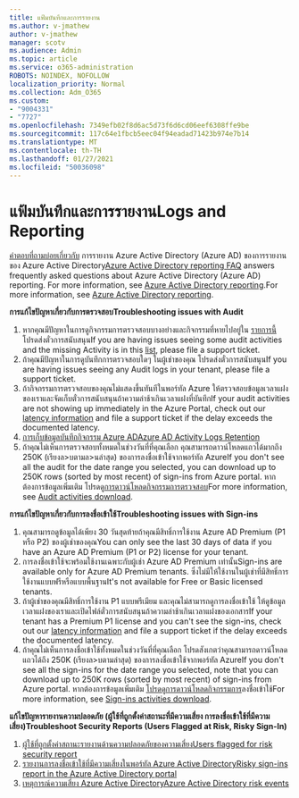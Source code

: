 ```yaml
---
title: แฟ้มบันทึกและการรายงาน
ms.author: v-jmathew
author: v-jmathew
manager: scotv
ms.audience: Admin
ms.topic: article
ms.service: o365-administration
ROBOTS: NOINDEX, NOFOLLOW
localization_priority: Normal
ms.collection: Adm_O365
ms.custom:
- "9004331"
- "7727"
ms.openlocfilehash: 7349efb02f8d6ac5d73f6d6cd06eef6308ffe9be
ms.sourcegitcommit: 117c64e1fbcb5eec04f94eadad71423b974e7b14
ms.translationtype: MT
ms.contentlocale: th-TH
ms.lasthandoff: 01/27/2021
ms.locfileid: "50036098"
---
```

# <a name="logs-and-reporting"></a><span data-ttu-id="16212-102">แฟ้มบันทึกและการรายงาน</span><span class="sxs-lookup"><span data-stu-id="16212-102">Logs and Reporting</span></span>

<span data-ttu-id="16212-103">[คําตอบที่ถามบ่อยเกี่ยวกับ](https://docs.microsoft.com/azure/active-directory/active-directory-reporting-faq) การรายงาน Azure Active Directory (Azure AD) ของการรายงานของ Azure Active Directory</span><span class="sxs-lookup"><span data-stu-id="16212-103">[Azure Active Directory reporting FAQ](https://docs.microsoft.com/azure/active-directory/active-directory-reporting-faq) answers frequently asked questions about Azure Active Directory (Azure AD) reporting.</span></span> <span data-ttu-id="16212-104">For more information, see [Azure Active Directory reporting](https://docs.microsoft.com/azure/active-directory/reports-monitoring/overview-reports).</span><span class="sxs-lookup"><span data-stu-id="16212-104">For more information, see [Azure Active Directory reporting](https://docs.microsoft.com/azure/active-directory/reports-monitoring/overview-reports).</span></span>

<span data-ttu-id="16212-105">**การแก้ไขปัญหาเกี่ยวกับการตรวจสอบ**</span><span class="sxs-lookup"><span data-stu-id="16212-105">**Troubleshooting issues with Audit**</span></span>

1. <span data-ttu-id="16212-106">หากคุณมีปัญหาในการดูกิจกรรมการตรวจสอบบางอย่างและกิจกรรมที่หายไปอยู่ใน [รายการนี้](https://docs.microsoft.com/azure/active-directory/reports-monitoring/reference-audit-activities)โปรดส่งตั๋วการสนับสนุน</span><span class="sxs-lookup"><span data-stu-id="16212-106">If you are having issues seeing some audit activities and the missing Activity is in this [list](https://docs.microsoft.com/azure/active-directory/reports-monitoring/reference-audit-activities), please file a support ticket.</span></span>
2. <span data-ttu-id="16212-107">ถ้าคุณมีปัญหาในการดูบันทึกการตรวจสอบใดๆ ในผู้เช่าของคุณ โปรดส่งตั๋วการสนับสนุน</span><span class="sxs-lookup"><span data-stu-id="16212-107">If you are having issues seeing any Audit logs in your tenant, please file a support ticket.</span></span>
3. <span data-ttu-id="16212-108">ถ้ากิจกรรมการตรวจสอบของคุณไม่แสดงขึ้นทันทีในพอร์ทัล Azure ให้ตรวจสอบข้อมูลเวลาแฝงของเรา[](https://docs.microsoft.com/azure/active-directory/reports-monitoring/reference-reports-latencies)และจัดเก็บตั๋วการสนับสนุนถ้าความล่าช้าเกินเวลาแฝงที่บันทึก</span><span class="sxs-lookup"><span data-stu-id="16212-108">If your audit activities are not showing up immediately in the Azure Portal, check out our [latency information](https://docs.microsoft.com/azure/active-directory/reports-monitoring/reference-reports-latencies) and file a support ticket if the delay exceeds the documented latency.</span></span>
4. [<span data-ttu-id="16212-109">การเก็บข้อมูลบันทึกกิจกรรม Azure AD</span><span class="sxs-lookup"><span data-stu-id="16212-109">Azure AD Activity Logs Retention</span></span>](https://docs.microsoft.com/azure/active-directory/reports-monitoring/reference-reports-data-retention)
5. <span data-ttu-id="16212-110">ถ้าคุณไม่เห็นการตรวจสอบทั้งหมดในช่วงวันที่ที่คุณเลือก คุณสามารถดาวน์โหลดแถวได้มากถึง 250K (เรียงล>บตามล>นล่าสุด) ของการลงชื่อเข้าใช้จากพอร์ทัล Azure</span><span class="sxs-lookup"><span data-stu-id="16212-110">If you don't see all the audit for the date range you selected, you can download up to 250K rows (sorted by most recent) of sign-ins from Azure portal.</span></span> <span data-ttu-id="16212-111">หากต้องการข้อมูลเพิ่มเติม โปรดดู[การดาวน์โหลดกิจกรรมการตรวจสอบ](https://docs.microsoft.com/azure/active-directory/reports-monitoring/quickstart-download-audit-report)</span><span class="sxs-lookup"><span data-stu-id="16212-111">For more information, see [Audit activities download](https://docs.microsoft.com/azure/active-directory/reports-monitoring/quickstart-download-audit-report).</span></span>

<span data-ttu-id="16212-112">**การแก้ไขปัญหาเกี่ยวกับการลงชื่อเข้าใช้**</span><span class="sxs-lookup"><span data-stu-id="16212-112">**Troubleshooting issues with Sign-ins**</span></span>

1. <span data-ttu-id="16212-113">คุณสามารถดูข้อมูลได้เพียง 30 วันสุดท้ายถ้าคุณมีสิทธิ์การใช้งาน Azure AD Premium (P1 หรือ P2) ของผู้เช่าของคุณ</span><span class="sxs-lookup"><span data-stu-id="16212-113">You can only see the last 30 days of data if you have an Azure AD Premium (P1 or P2) license for your tenant.</span></span>
2. <span data-ttu-id="16212-114">การลงชื่อเข้าใช้จะพร้อมใช้งานเฉพาะกับผู้เช่า Azure AD Premium เท่านั้น</span><span class="sxs-lookup"><span data-stu-id="16212-114">Sign-ins are available only for Azure AD Premium tenants.</span></span> <span data-ttu-id="16212-115">ซึ่งไม่มีให้ใช้งานในผู้เช่าที่มีสิทธิ์การใช้งานแบบฟรีหรือแบบพื้นฐาน</span><span class="sxs-lookup"><span data-stu-id="16212-115">It's not available for Free or Basic licensed tenants.</span></span>
3. <span data-ttu-id="16212-116">ถ้าผู้เช่าของคุณมีสิทธิ์การใช้งาน P1 แบบพรีเมียม และคุณไม่สามารถดูการลงชื่อเข้าใช้ ให้ดูข้อมูลเวลาแฝงของเรา[](https://docs.microsoft.com/azure/active-directory/reports-monitoring/reference-reports-latencies)และเปิดไฟล์ตั๋วการสนับสนุนถ้าความล่าช้าเกินเวลาแฝงของเอกสาร</span><span class="sxs-lookup"><span data-stu-id="16212-116">If your tenant has a Premium P1 license and you can't see the sign-ins, check out our [latency information](https://docs.microsoft.com/azure/active-directory/reports-monitoring/reference-reports-latencies) and file a support ticket if the delay exceeds the documented latency.</span></span>
4. <span data-ttu-id="16212-117">ถ้าคุณไม่เห็นการลงชื่อเข้าใช้ทั้งหมดในช่วงวันที่ที่คุณเลือก โปรดสังเกตว่าคุณสามารถดาวน์โหลดแถวได้ถึง 250K (เรียงล>บตามล่าสุด) ของการลงชื่อเข้าใช้จากพอร์ทัล Azure</span><span class="sxs-lookup"><span data-stu-id="16212-117">If you don't see all the sign-ins for the date range you selected, note that you can download up to 250K rows (sorted by most recent) of sign-ins from Azure portal.</span></span> <span data-ttu-id="16212-118">หากต้องการข้อมูลเพิ่มเติม [โปรดดูการดาวน์โหลดกิจกรรมการ](https://docs.microsoft.com/azure/active-directory/reports-monitoring/concept-sign-ins#download-sign-in-activities)ลงชื่อเข้าใช้</span><span class="sxs-lookup"><span data-stu-id="16212-118">For more information, see [Sign-ins activities download](https://docs.microsoft.com/azure/active-directory/reports-monitoring/concept-sign-ins#download-sign-in-activities).</span></span>

<span data-ttu-id="16212-119">**แก้ไขปัญหารายงานความปลอดภัย (ผู้ใช้ที่ถูกตั้งค่าสถานะที่มีความเสี่ยง การลงชื่อเข้าใช้ที่มีความเสี่ยง)**</span><span class="sxs-lookup"><span data-stu-id="16212-119">**Troubleshoot Security Reports (Users Flagged at Risk, Risky Sign-In)**</span></span>

1. [<span data-ttu-id="16212-120">ผู้ใช้ที่ถูกตั้งค่าสถานะรายงานด้านความปลอดภัยของความเสี่ยง</span><span class="sxs-lookup"><span data-stu-id="16212-120">Users flagged for risk security report</span></span>](https://docs.microsoft.com/azure/active-directory/reports-monitoring/concept-user-at-risk)
2. [<span data-ttu-id="16212-121">รายงานการลงชื่อเข้าใช้ที่มีความเสี่ยงในพอร์ทัล Azure Active Directory</span><span class="sxs-lookup"><span data-stu-id="16212-121">Risky sign-ins report in the Azure Active Directory portal</span></span>](https://docs.microsoft.com/azure/active-directory/reports-monitoring/concept-risky-sign-ins)
3. [<span data-ttu-id="16212-122">เหตุการณ์ความเสี่ยง Azure Active Directory</span><span class="sxs-lookup"><span data-stu-id="16212-122">Azure Active Directory risk events</span></span>](https://docs.microsoft.com/azure/active-directory/reports-monitoring/concept-risk-events)

